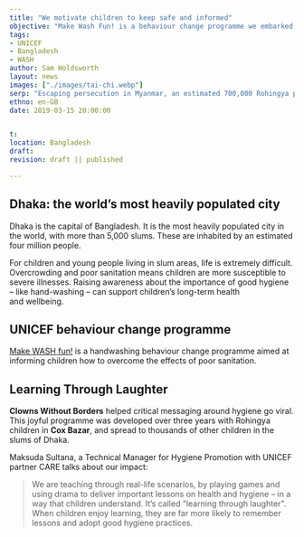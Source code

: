 ```yaml
---
title: "We motivate children to keep safe and informed"
objective: "Make Wash Fun! is a behaviour change programme we embarked on with <b>UNICEF</b>, over 3 years. We brought our approach to hand washing in <b>Cox’s Bazar, Dhaka</b> and developed a movement which continues to be shared across Bangladesh with thousands of&nbsp;children."
tags:
- UNICEF
- Bangladesh
- WASH
author: Sam Holdsworth
layout: news
images: ["./images/tai-chi.webp"]
serp: "Escaping persecution in Myanmar, an estimated 700,000 Rohingya people fled to <b>Bangladesh</b> & now live in refugee camps&hellip; working with <b>UNICEF</b> we implemented a successful behaviour change&nbsp;programme."
ethno: en-GB
date: 2019-03-15 20:00:00


t:
location: Bangladesh
draft:
revision: draft || published

---
```


<!--
# Partner name
> important endorsement
## About the partnership
- why is this a just cause?
- what is THIS partner's vision for the future?
- how do we meet their goals?
## Technical criteria
- tracking and monitoring
- accountability
- people
-->

## Dhaka: the world’s most heavily populated&nbsp;city

<!--
Escaping persecution in Myanmar, an estimated 700,000 Rohingya people fled to Bangladesh and now live in refugee camps near **Cox’s Bazar,&nbsp;Dhaka**.
-->

Dhaka is the capital of Bangladesh. It is the most heavily populated city in the world, with more than 5,000 slums.
These are inhabited by an estimated four million&nbsp;people.

For <!-- families, -->children and young people living in slum areas, life is extremely difficult. Overcrowding and poor sanitation means children are more susceptible to severe illnesses. Raising awareness about the importance of good hygiene – like hand-washing – can support children’s long-term health and&nbsp;wellbeing.

## UNICEF behaviour change programme

[Make WASH fun!](https://www.unicef.org/rosa/stories/rohingya-children-become-hygiene-promotion-ambassadors-during-covid-19-response-coxs-bazar) is a handwashing behaviour change programme aimed at informing children how to overcome the effects of poor&nbsp;sanitation.

## Learning Through Laughter

**Clowns Without Borders** helped critical messaging around hygiene go viral. This joyful programme was developed over three years with Rohingya children in **Cox Bazar**, and spread to thousands of other children in the slums of&nbsp;Dhaka.

<!--
> The magic ingredient? Play.
**Play** helps children learn about themselves, each other and the world. It strengthens their bodies and their brains. It opens children up to new experiences and provides fertile ground for developing skills. It’s the best and most exciting way to learn.
-->

Maksuda Sultana, a Technical Manager for Hygiene Promotion with UNICEF partner CARE talks about our impact:

> We are teaching through real-life scenarios, by playing games and using drama to deliver important lessons on health and hygiene – in a way that children understand. It’s called "learning through laughter". When children enjoy learning, they are far more likely to remember lessons and adopt good hygiene practices.



<!--
# A network of clowns brings laughter to Rohingya camps
- from: https://www.devex.com/news/a-network-of-clowns-brings-laughter-to-rohingya-camps-94416

![Clowns entertain children](https://res.cloudinary.com/devex/image/fetch/c_scale,f_auto,q_auto,w_720/https://lh4.googleusercontent.com/dAYnBo22WcBfVgEXOW54z_DLMsnMaTPJFNTPTYkSiIBZrEUbNitxHKzqucvwXyC-iAo79-waMojMvH809eYYP9jIH9XumUPcwi4aBrPvwWDho_96HX8dpzFgOubScoSNntKEJOMt "Clowns entertain children in Cox’s Bazar in Bangladesh. Photo by: Edward Morgan")

COX’S BAZAR, Bangladesh — On a hot December afternoon, four clowns wait patiently for children to settle down. The teachers are struggling to bring order amongst the 500-odd children, who are transfixed. Some have their mouths open and others sit down without taking their eyes off the clowns — sometimes plopping onto a friend’s lap, adding to the commotion.

The children live in Kutupalong-Balukhali camp, the world’s largest refugee settlement, that stretches south from Cox’s Bazar, Bangladesh. None of them have seen a clown in real life — until now.

> What we bring cannot be measured, but it is undeniable that laughter prolongs lives. It is, after all, the best medicine.

<cite>Nicholas Mamba, clown, Clowns Without Borders</cite>

The show itself is over the top, with exaggerated sloppiness, magic tricks, and juggling routines. There are many pratfalls — the technical term for a staged tumble — for comic effect. The clowns play for awkwardness intentionally, and it gets a laugh every time. The show is held in a “child-friendly space,” a version of playschools with open areas, but set inside a refugee camp. The clowns wear goofy clothes, but no makeup. Just a big red nose.

In Myanmar, where many of these children were born, the Rohingya Muslim community was subjected to state-backed violence, which the United Nations has declared a “textbook example of ethnic cleansing.” More than 740,000 Rohingya have fled across the border to Bangladesh since August 2017. The total number of Rohingya refugees now stands at 909,840. Nearly 498,700 — or 55 percent — are children, now living in a refugee camp the size of a small city, with few schools or playgrounds, and often saddled with responsibilities of household chores such as collecting firewood or working as day laborers.

Not today though. Today, they are here to watch clowns.

## A global network of clowns

Two of the four clowns, Jonas Sjögren and Nicholas Mamba, are visiting the camp for the second time. It’s been almost 11 months since their first visit, and they are pleasantly surprised that the children remember them.

“Every person in the camp is worth coming back to,” said Mamba, a clown from Swaziland, on his second expedition to the Rohingya camps. Rohingya refugees are used to celebrities visiting the camps, but it is the clowns who truly enjoy unparalleled celebrity status.

“We got out of the car, and hundreds of kids were screaming and running towards us. They recognized us instantly. We were not even wearing the red noses,” Sjögren said. Within minutes, a ripple went through the camps: “Each kid’s excited scream attracted 10 more. Before we knew, hundreds of kids were running at us,” he recalled.

Excited screams from children, thunderous applause, and roaring laughter are all rare commodities in a refugee camp. It makes these workshops and performances precious.

https://www.youtube.com/watch?v=UqI0DVwBlK8
**Clowns Without Borders performs in Rohingya refugee camps. Via YouTube.**

The teachers eventually impose order, and the show begins.

The jokes are elementary. In one case, the routine simply involves a farting noise and the audience is helpless with laughter. “We were singing a song and we made a farting noise. One girl, in particular, could not stop laughing. I sincerely believe, in that moment — reduced to a little pile of laughter —she isn’t aware she is in the middle of a humanitarian crisis,” Sjögren said.

For the last 20 years, Clowns Without Borders, a global network of clowns, has been working in places that are in dire need of laughter: “Doctors Without Borders helps people survive. We teach them to live on. We don’t come with candy or medicines. What we bring cannot be measured, but it is undeniable that laughter prolongs lives. It is, after all, the best medicine,” Mamba added.

The organization was founded by a legend among clowns: Tortell Poltrona, who was invited to perform in a refugee camp in Croatia, created as a result of the Yugoslav Wars in the ‘90s. The Spanish clown’s performance unexpectedly attracted audiences of more than 700 children, making Poltrona realize that there was a great need for clowns in crisis situations. Poltrona grew up in Spain under the Franco dictatorship, and he considered clowning to be a creative way to help children suffering from post-traumatic stress disorder express themselves without having to rely on words.

Since then, CWB has worked with the [UN Refugee Agency](https://www.devex.com/organizations/united-nations-high-commissioner-for-refugees-unhcr-46715) to offer humor and art as a means of psychological support to communities that have suffered trauma.

<aside>
[Opinion: Refugee children need more than water, food, and shelter](https://www.devex.com/news/opinion-refugee-children-need-more-than-water-food-and-shelter-94225)

Lego Foundation CEO John Goodwin explores how providing for refugee children must go beyond basic survival needs. Children's lifelong development and learning are determined by a key ingredient: play.
</aside>

## Filling a void

In the Rohingya community, clowning has emerged as a creative resource to help children who are dealing with trauma. In the camps, the impact of their experiences manifests itself amongst children in unexpected ways every day. Sjögren gave an example of a child who flinched when the clown raised his hand to wave at him.

Traumatic stress can be associated with lasting changes in the brain, particularly for children. During the targeted violence in 2017, some of the Rohingya children saw their family members being tortured, raped, and murdered.

One in 2 Rohingya children who fled to Bangladesh were orphaned by violence, while more than 6,000 children living in Cox’s Bazar are alone or have to fend for themselves, according to a study by Save The Children. Education and psychosocial support for the children — now being referred to as a “lost generation” by UNICEF — has emerged as a priority area for aid agencies.

“We are talking about children who climbed a mountain, barefoot and hungry to get here. They are strong and resilient. They are motivated to learn new things,” said Charbel El Hajj, who works with Terre Des Hommes, a Swiss children’s aid organization working on child protection and psychosocial support.

Unable to verbalize their feelings, traumatized children may experience chronic stress, vigilance, fear, and irritation, according to El Hajj.

A performance by the clowns will not remedy any of that — not today anyway. But it will briefly allow the children to experience something different. “Laughter opens something very fundamental in people. If we open that door in a safe place, it creates resilience and empowers the healing process,” Mamba said.



![Children react to clowns](https://res.cloudinary.com/devex/image/fetch/c_scale,f_auto,q_auto,w_720/https://lh4.googleusercontent.com/d0wAf_lSqLWVpiu-eacNJUDoyU3SQPdtc3oiAnT4kEUUM5qv7D60nW9kY_fuux3Rnqo1C0tOOqMvIc5ktX58scdWU-jmqzFGN-0ne65ZRntc2jiSSdREmeofmwOBDxBI-umfx6sH "Children react to clowns in Bangladesh. Photo by: Edward Morgan")

## Learning by laughing

Performances are not entirely without lessons, though. Aid organizations such as TDH, which collaborates with clowns and brings them to the camps, weave messages about sanitation and personal hygiene; trust-building exercises; and motor skill development into the performance.

Avenues for formal education are rare in the Rohingya refugee camps. Rohingya families and Bangladeshi officials have criticized the U.N.-backed humanitarian operation — which has received $655 million in international aid over the last year — for providing inadequate classrooms and curriculum. The curriculum to be taught during 2019-2020 is still being finalized.

“The competency-based learning framework and approach is gradually being introduced in the camps,” said Frederic Vincent, who heads education sector activities inside the camps for UNICEF. New learning materials are being piloted and a planned rollout for all children is likely to be completed by March 2019, he said.

In absence of formal education, nonformal education imparted during CWB performances fills a critical void that helps children cope with the realities of life as a refugee. The clowns conduct workshops for children on behalf of aid organizations, whose employees are trained to continue the lessons after they leave. The messages are simple: Work in a team, learn to trust each other, trust this space.

“If they build a human pyramid and it starts to shake, we teach them how to slow down, disentangle, and do it without hurting each other. The children fall a lot but they learn along the way, form closer friendships,” Sjögren explained.

Midway through the show, the clowns realize that adults have lined up on elevated roads around the play area, so they start playing to the older audience as well.

“The parents are happy because their children go back home smiling. It is a rare thing in the camps,” said Tania Nachrin, psychosocial support coordinator at TDH. A day after the clowns leave, every returning child has the same question: When will they be back?

The day the clowns performed fueled conversation for months after the show. It was one of the few days when Rohingya children were not refugee children, queuing up to collect food coupons, medicine, or shelter supplies. They were just children, for a brief second, in the middle of a humanitarian crisis.

About the Author: Vidya Krishnan
Vidya Krishnan is a Mumbai-based freelance journalist who writes about health, human rights, and gender in South Asia.

-->








<!--
t:
location: Bangladesh
draft:
revision: draft || published
-->
<!--
objective: highlight Partner's humanitarian objective for the location.
serp: subheader and ecerpt from Search Engine Results Page entry
ethno: compounding language encoding, region or target locale.
  - short form of `ethnologue`, encompasing isolate, creole or locale.

#
tags:
- "Cox’s Bazar, Dhaka"
date format: `YYYY-MM-DD`
layout: person || article || blog || default
true: published || draft
doc: version, context, revision,
{title} content
-->

<!-- Documentation:  -->
<!--script context="module">
  export let metadata = {
    title: "Make WASH fun!",
    author: "Sam Holdsworth"
  };
</script-->

<!-- <script>
  import Component from './Component.svelte';
</script>

<Component>
{@html title}
{@html serp}
</Component> -->
